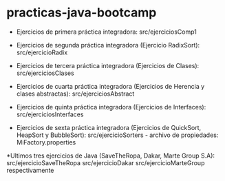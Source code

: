 # practicas-java-bootcamp

* Ejercicios de primera práctica integradora: src/ejerciciosComp1

* Ejercicios de segunda práctica integradora (Ejercicio RadixSort): src/ejercicioRadix

* Ejercicios de tercera práctica integradora (Ejercicios de Clases): src/ejerciciosClases

* Ejercicios de cuarta práctica integradora (Ejercicios de Herencia y clases abstractas): src/ejerciciosAbstract

* Ejercicios de quinta práctica integradora (Ejercicios de Interfaces): src/ejerciciosInterfaces

* Ejercicios de sexta práctica integradora (Ejercicios de QuickSort, HeapSort y BubbleSort): src/ejercicioSorters - archivo de propiedades: MiFactory.properties

*Ultimos tres ejercicios de Java (SaveTheRopa, Dakar, Marte Group S.A): src/ejercicioSaveTheRopa src/ejercicioDakar src/ejercicioMarteGroup respectivamente